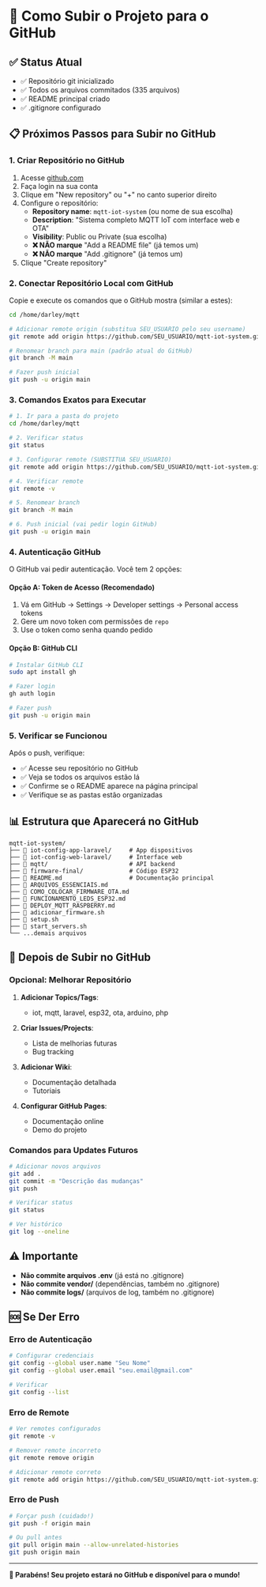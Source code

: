 # 🚀 Como Subir o Projeto para o GitHub

## ✅ **Status Atual**
- ✅ Repositório git inicializado
- ✅ Todos os arquivos commitados (335 arquivos)
- ✅ README principal criado
- ✅ .gitignore configurado

## 📋 **Próximos Passos para Subir no GitHub**

### **1. Criar Repositório no GitHub**
1. Acesse [github.com](https://github.com)
2. Faça login na sua conta
3. Clique em "New repository" ou "+" no canto superior direito
4. Configure o repositório:
   - **Repository name**: `mqtt-iot-system` (ou nome de sua escolha)
   - **Description**: "Sistema completo MQTT IoT com interface web e OTA"
   - **Visibility**: Public ou Private (sua escolha)
   - **❌ NÃO marque** "Add a README file" (já temos um)
   - **❌ NÃO marque** "Add .gitignore" (já temos um)
5. Clique "Create repository"

### **2. Conectar Repositório Local com GitHub**

Copie e execute os comandos que o GitHub mostra (similar a estes):

```bash
cd /home/darley/mqtt

# Adicionar remote origin (substitua SEU_USUARIO pelo seu username)
git remote add origin https://github.com/SEU_USUARIO/mqtt-iot-system.git

# Renomear branch para main (padrão atual do GitHub)
git branch -M main

# Fazer push inicial
git push -u origin main
```

### **3. Comandos Exatos para Executar**

```bash
# 1. Ir para a pasta do projeto
cd /home/darley/mqtt

# 2. Verificar status
git status

# 3. Configurar remote (SUBSTITUA SEU_USUARIO)
git remote add origin https://github.com/SEU_USUARIO/mqtt-iot-system.git

# 4. Verificar remote
git remote -v

# 5. Renomear branch
git branch -M main

# 6. Push inicial (vai pedir login GitHub)
git push -u origin main
```

### **4. Autenticação GitHub**

O GitHub vai pedir autenticação. Você tem 2 opções:

#### **Opção A: Token de Acesso (Recomendado)**
1. Vá em GitHub → Settings → Developer settings → Personal access tokens
2. Gere um novo token com permissões de `repo`
3. Use o token como senha quando pedido

#### **Opção B: GitHub CLI**
```bash
# Instalar GitHub CLI
sudo apt install gh

# Fazer login
gh auth login

# Fazer push
git push -u origin main
```

### **5. Verificar se Funcionou**

Após o push, verifique:
- ✅ Acesse seu repositório no GitHub
- ✅ Veja se todos os arquivos estão lá
- ✅ Confirme se o README aparece na página principal
- ✅ Verifique se as pastas estão organizadas

## 📊 **Estrutura que Aparecerá no GitHub**

```
mqtt-iot-system/
├── 📁 iot-config-app-laravel/     # App dispositivos
├── 📁 iot-config-web-laravel/     # Interface web
├── 📁 mqtt/                       # API backend
├── 📁 firmware-final/             # Código ESP32
├── 📄 README.md                   # Documentação principal
├── 📄 ARQUIVOS_ESSENCIAIS.md
├── 📄 COMO_COLOCAR_FIRMWARE_OTA.md
├── 📄 FUNCIONAMENTO_LEDS_ESP32.md
├── 📄 DEPLOY_MQTT_RASPBERRY.md
├── 🔧 adicionar_firmware.sh
├── 🔧 setup.sh
├── 🔧 start_servers.sh
└── ...demais arquivos
```

## 🎯 **Depois de Subir no GitHub**

### **Opcional: Melhorar Repositório**
1. **Adicionar Topics/Tags**:
   - iot, mqtt, laravel, esp32, ota, arduino, php

2. **Criar Issues/Projects**:
   - Lista de melhorias futuras
   - Bug tracking

3. **Adicionar Wiki**:
   - Documentação detalhada
   - Tutoriais

4. **Configurar GitHub Pages**:
   - Documentação online
   - Demo do projeto

### **Comandos para Updates Futuros**
```bash
# Adicionar novos arquivos
git add .
git commit -m "Descrição das mudanças"
git push

# Verificar status
git status

# Ver histórico
git log --oneline
```

## ⚠️ **Importante**

- **Não commite arquivos .env** (já está no .gitignore)
- **Não commite vendor/** (dependências, também no .gitignore)
- **Não commite logs/** (arquivos de log, também no .gitignore)

## 🆘 **Se Der Erro**

### **Erro de Autenticação**
```bash
# Configurar credenciais
git config --global user.name "Seu Nome"
git config --global user.email "seu.email@gmail.com"

# Verificar
git config --list
```

### **Erro de Remote**
```bash
# Ver remotes configurados
git remote -v

# Remover remote incorreto
git remote remove origin

# Adicionar remote correto
git remote add origin https://github.com/SEU_USUARIO/mqtt-iot-system.git
```

### **Erro de Push**
```bash
# Forçar push (cuidado!)
git push -f origin main

# Ou pull antes
git pull origin main --allow-unrelated-histories
git push origin main
```

---

**🎉 Parabéns! Seu projeto estará no GitHub e disponível para o mundo!** 
